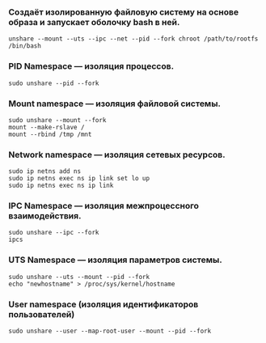 ###  Создаёт изолированную файловую систему на основе образа и запускает оболочку bash в ней.
```
unshare --mount --uts --ipc --net --pid --fork chroot /path/to/rootfs /bin/bash
```

### PID Namespace — изоляция процессов.
```
sudo unshare --pid --fork
```
### Mount namespace — изоляция файловой системы.
```
sudo unshare --mount --fork
mount --make-rslave /
mount --rbind /tmp /mnt
```
### Network namespace — изоляция сетевых ресурсов.
```
sudo ip netns add ns
sudo ip netns exec ns ip link set lo up
sudo ip netns exec ns ip link
```
### IPC Namespace — изоляция межпроцессного взаимодействия.
```
sudo unshare --ipc --fork
ipcs
```
### UTS Namespace — изоляция параметров системы.
```
sudo unshare --uts --mount --pid --fork
echo "newhostname" > /proc/sys/kernel/hostname
```
### User namespace (изоляция идентификаторов пользователей)
```
sudo unshare --user --map-root-user --mount --pid --fork 
```
